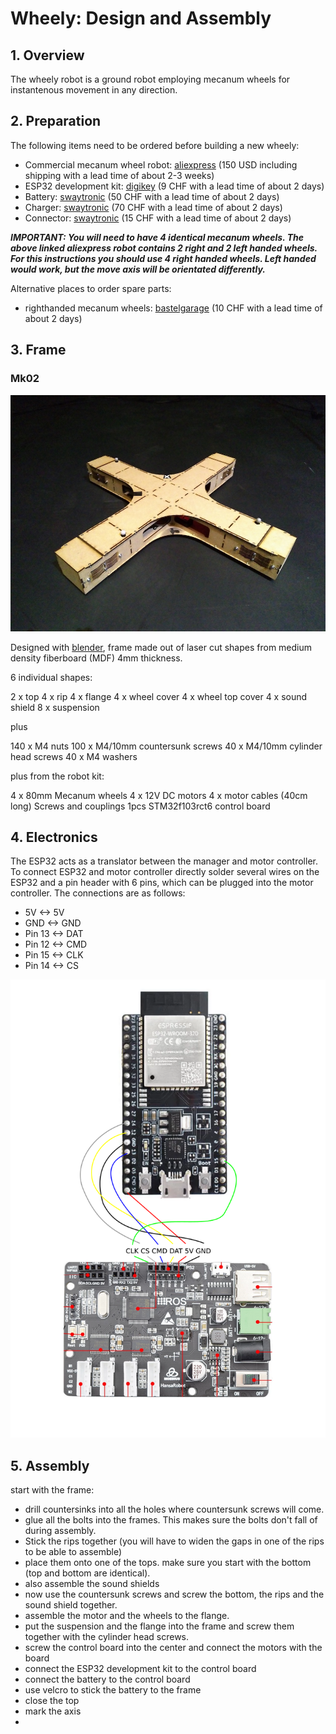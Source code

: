 # Wheely: Design and Assembly

## 1. Overview
The wheely robot is a ground robot employing mecanum wheels for instantenous movement in any direction.

## 2. Preparation
The following items need to be ordered before building a new wheely:
- Commercial mecanum wheel robot: [aliexpress](https://www.aliexpress.com/item/4001193081747.html?spm=a2g0s.9042311.0.0.14964c4ddIATUA) (150 USD including shipping with a lead time of about 2-3 weeks)
- ESP32 development kit: [digikey](https://www.digikey.ch/product-detail/de/espressif-systems/ESP32-DEVKITC-32D/1965-1000-ND/9356990) (9 CHF with a lead time of about 2 days)
- Battery: [swaytronic](https://www.swaytronic.ch/LiPo-Akku---Swaytronic/LiPo-Akku-3S-11-1V-248/35C---70C/swaytronic-lipo-3s-11-1v-3400mah-35c-70c-t.html) (50 CHF with a lead time of about 2 days)
- Charger: [swaytronic](https://www.swaytronic.ch/Ladegeraete/Ladegeraete-12V-DC/up100ac-plus.html) (70 CHF with a lead time of about 2 days)
- Connector: [swaytronic](https://www.swaytronic.ch/LiPo---Zubehoer/LiPo-Stecksysteme---Zubehoer/lipo-stecksystem-new-dean-t-plug-mit-schutzkappe.html) (15 CHF with a lead time of about 2 days)

***IMPORTANT: You will need to have 4 identical mecanum wheels. The above linked aliexpress robot contains 2 right and 2 left handed wheels. For this instructions you should use 4 right handed wheels. Left handed would work, but the move axis will be orientated differently.***

Alternative places to order spare parts:
- righthanded mecanum wheels: [bastelgarage](https://www.bastelgarage.ch/rechtsdrehendes-80mm-mecanum-omni-wheel-rad) (10 CHF with a lead time of about 2 days)

## 3. Frame

### Mk02
![alt text](../../assets/pix/robots/wheely/wheely_mk02.jpg)

Designed with [blender](https://blender.org), frame made out of laser cut shapes from medium density fiberboard (MDF) 4mm thickness.

6 individual shapes:

2 x top
4 x rip
4 x flange
4 x wheel cover
4 x wheel top cover
4 x sound shield
8 x suspension

plus

140 x M4 nuts
100 x M4/10mm countersunk screws
40 x M4/10mm cylinder head screws
40 x M4 washers

plus from the robot kit:

4 x 80mm Mecanum wheels
4 x 12V DC motors
4 x motor cables (40cm long)
Screws and couplings
1pcs STM32f103rct6 control board

## 4. Electronics
The ESP32 acts as a translator between the manager and motor controller. To connect ESP32 and motor controller directly solder several wires on the ESP32 and a pin header with 6 pins, which can be plugged into the motor controller. The connections are as follows:
- 5V <-> 5V
- GND <-> GND
- Pin 13 <-> DAT
- Pin 12 <-> CMD
- Pin 15 <-> CLK
- Pin 14 <-> CS

![alt text](../../assets/pix/robots/wheely/electronics/esp32_motor_controller.png)

## 5. Assembly

start with the frame:

* drill countersinks into all the holes where countersunk screws will come.
* glue all the bolts into the frames. This makes sure the bolts don't fall of during assembly.
* Stick the rips together (you will have to widen the gaps in one of the rips to be able to assemble)
* place them onto one of the tops. make sure you start with the bottom (top and bottom are identical).
* also assemble the sound shields
* now use the countersunk screws and screw the bottom, the rips and the sound shield together.
* assemble the motor and the wheels to the flange.
* put the suspension and the flange into the frame and screw them together with the cylinder head screws.
* screw the control board into the center and connect the motors with the board
* connect the ESP32 development kit to the control board
* connect the battery to the control board
* use velcro to stick the battery to the frame
* close the top
* mark the axis
* 
